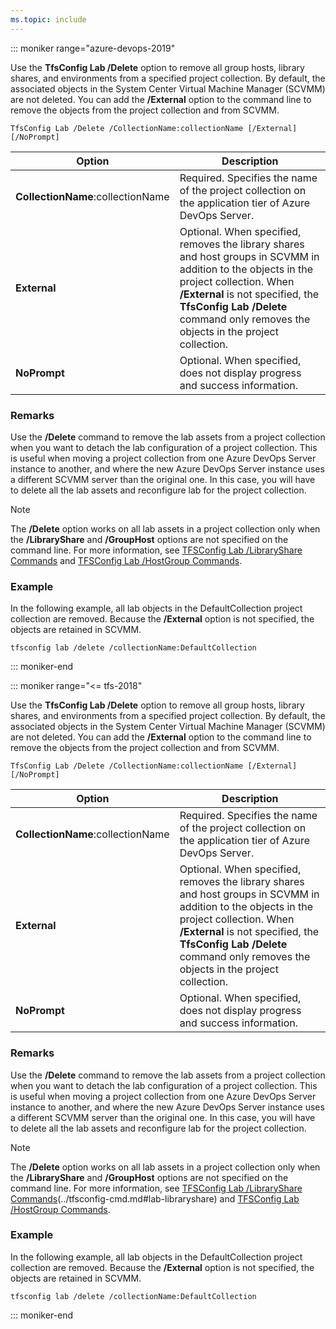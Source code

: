 ```yaml
---
ms.topic: include
---
```


::: moniker range="azure-devops-2019"

Use the **TfsConfig Lab /Delete** option to remove all group hosts, library shares, and environments from a specified project collection.
By default, the associated objects in the System Center Virtual Machine Manager (SCVMM) are not deleted.
You can add the **/External** option to the command line to remove the objects from the project collection and from SCVMM.

```
TfsConfig Lab /Delete /CollectionName:collectionName [/External] [/NoPrompt]
```

|Option|Description|
|---|---|
|**CollectionName**:collectionName|Required. Specifies the name of the project collection on the application tier of Azure DevOps Server.|
|**External**|Optional. When specified, removes the library shares and host groups in SCVMM in addition to the objects in the project collection. When **/External** is not specified, the **TfsConfig Lab /Delete** command only removes the objects in the project collection.|
|**NoPrompt**|Optional. When specified, does not display progress and success information.|

### Remarks

Use the **/Delete** command to remove the lab assets from a project collection when you want to detach the lab configuration of a project collection. This is useful when moving a project collection from one Azure DevOps Server instance to another, and where the new Azure DevOps Server instance uses a different SCVMM server than the original one. In this case, you will have to delete all the lab assets and reconfigure lab for the project collection.

> [!NOTE]  
> The **/Delete** option works on all lab assets in a project collection only when the **/LibraryShare** and **/GroupHost** options are not specified on the command line. For more information, see [TFSConfig Lab /LibraryShare Commands](../tfsconfig-cmd.md#lab-libraryshare) and [TFSConfig Lab /HostGroup Commands](../tfsconfig-cmd.md#lab-libraryshare).

### Example

In the following example, all lab objects in the DefaultCollection project collection are removed. Because the **/External** option is not specified, the objects are retained in SCVMM.

```
tfsconfig lab /delete /collectionName:DefaultCollection
```

::: moniker-end

::: moniker range="<= tfs-2018"

Use the **TfsConfig Lab /Delete** option to remove all group hosts, library shares, and environments from a specified project collection.
By default, the associated objects in the System Center Virtual Machine Manager (SCVMM) are not deleted.
You can add the **/External** option to the command line to remove the objects from the project collection and from SCVMM.

	TfsConfig Lab /Delete /CollectionName:collectionName [/External] [/NoPrompt]

|Option|Description|
|---|---|
|**CollectionName**:collectionName|Required. Specifies the name of the project collection on the application tier of Azure DevOps Server.|
|**External**|Optional. When specified, removes the library shares and host groups in SCVMM in addition to the objects in the project collection. When **/External** is not specified, the **TfsConfig Lab /Delete** command only removes the objects in the project collection.|
|**NoPrompt**|Optional. When specified, does not display progress and success information.|

### Remarks

Use the **/Delete** command to remove the lab assets from a project collection when you want to detach the lab configuration of a project collection. This is useful when moving a project collection from one Azure DevOps Server instance to another, and where the new Azure DevOps Server instance uses a different SCVMM server than the original one. In this case, you will have to delete all the lab assets and reconfigure lab for the project collection.

> [!NOTE]  
>The **/Delete** option works on all lab assets in a project collection only when the **/LibraryShare** and **/GroupHost** options are not specified on the command line. For more information, see [TFSConfig Lab /LibraryShare Commands](#lab-libraryshare)(../tfsconfig-cmd.md#lab-libraryshare) and [TFSConfig Lab /HostGroup Commands](../tfsconfig-cmd.md#lab-libraryshare).

### Example

In the following example, all lab objects in the DefaultCollection project collection are removed. Because the **/External** option is not specified, the objects are retained in SCVMM.

    tfsconfig lab /delete /collectionName:DefaultCollection 

::: moniker-end